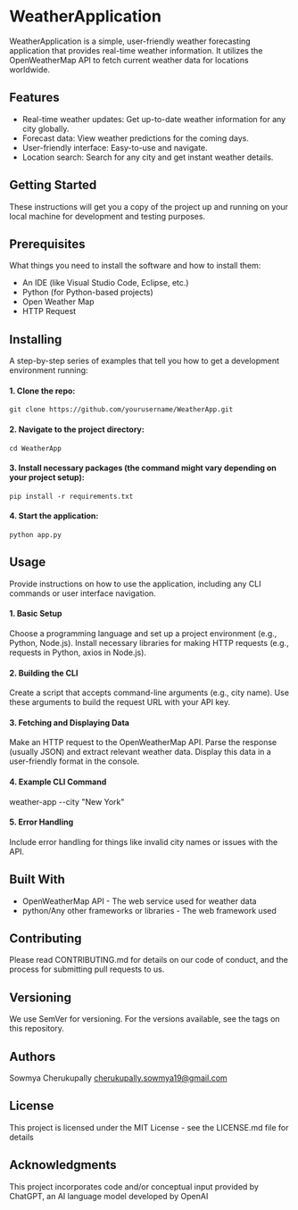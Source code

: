 # WeatherApplication

WeatherApplication is a simple, user-friendly weather forecasting application that provides real-time weather information. It utilizes the OpenWeatherMap API to fetch current weather data for locations worldwide.

## Features

* Real-time weather updates: Get up-to-date weather information for any city globally.
* Forecast data: View weather predictions for the coming days.
* User-friendly interface: Easy-to-use and navigate.
* Location search: Search for any city and get instant weather details.

  
## Getting Started
These instructions will get you a copy of the project up and running on your local machine for development and testing purposes.

## Prerequisites
What things you need to install the software and how to install them:

* An IDE (like Visual Studio Code, Eclipse, etc.)
* Python (for Python-based projects)
* Open Weather Map
* HTTP Request
  
## Installing
A step-by-step series of examples that tell you how to get a development environment running:

#### 1. Clone the repo:
```git clone https://github.com/yourusername/WeatherApp.git```

#### 2. Navigate to the project directory:
```cd WeatherApp```

#### 3. Install necessary packages (the command might vary depending on your project setup):
```pip install -r requirements.txt```

#### 4. Start the application:
```python app.py```

## Usage
Provide instructions on how to use the application, including any CLI commands or user interface navigation.

#### 1. Basic Setup

Choose a programming language and set up a project environment (e.g., Python, Node.js).
Install necessary libraries for making HTTP requests (e.g., requests in Python, axios in Node.js).

#### 2.  Building the CLI

Create a script that accepts command-line arguments (e.g., city name).
Use these arguments to build the request URL with your API key.

#### 3. Fetching and Displaying Data

Make an HTTP request to the OpenWeatherMap API.
Parse the response (usually JSON) and extract relevant weather data.
Display this data in a user-friendly format in the console.

#### 4. Example CLI Command

weather-app --city "New York"

#### 5. Error Handling

Include error handling for things like invalid city names or issues with the API.

## Built With

* OpenWeatherMap API - The web service used for weather data
* python/Any other frameworks or libraries - The web framework used
  
## Contributing

Please read CONTRIBUTING.md for details on our code of conduct, and the process for submitting pull requests to us.

## Versioning

We use SemVer for versioning. For the versions available, see the tags on this repository.

## Authors

Sowmya Cherukupally
cherukupally.sowmya19@gmail.com

## License

This project is licensed under the MIT License - see the LICENSE.md file for details

## Acknowledgments

This project incorporates code and/or conceptual input provided by ChatGPT, an AI language model developed by OpenAI
